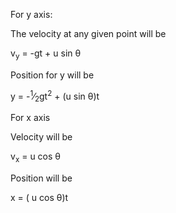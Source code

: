 For y axis:

The velocity at any given point will be

v<sub>y</sub> = -gt + u sin &theta;

Position for y will be

y = -<sup>1</sup>&frasl;<sub>2</sub>gt<sup>2</sup> + (u sin &theta;)t

For x axis

Velocity will be

v<sub>x</sub> = u cos &theta;

Position will be

x = ( u cos &theta;)t
